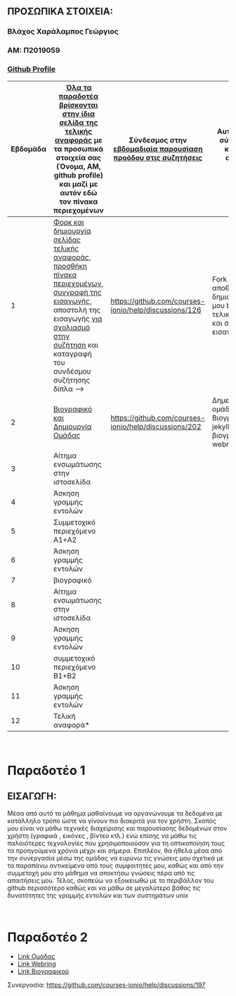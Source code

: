 ## ΠΡΟΣΩΠΙΚΑ ΣΤΟΙΧΕΙΑ:

### Βλάχος Χαράλαμπος Γεώργιος 
### ΑΜ: Π2019059
### [Github Profile](https://github.com/xar1sgeovlacp2019059)

| Εβδομάδα | [Όλα τα παραδοτέα βρίσκονται στην ίδια σελίδα της τελικής αναφοράς](https://courses-ionio.github.io/help/deliverables/) με τα προσωπικά στοιχεία σας (Όνομα, ΑΜ, github profile) και μαζί με αυτόν εδώ τον πίνακα περιεχομένων | Σύνδεσμος στην [εβδομαδιαία παρουσίαση προόδου στις συζητήσεις](https://github.com/courses-ionio/help/discussions/categories/show-and-tell) | Αυτοαξιολόγηση σύμφωνα με τα κριτήρια της αντίστοιχης άσκησης |
| --- | --- | --- | --- |
| 1 | [Φορκ και δημιουργία σελίδας τελικής αναφοράς](https://courses-ionio.github.io/help/guide/), [προσθήκη πίνακα περιεχομένων](https://raw.githubusercontent.com/courses-ionio/sw/master/README.md), [συγγραφή της εισαγωγής](https://courses-ionio.github.io/help/intro/), αποστολή της εισαγωγής [για σχολιασμό στην συζήτηση](https://github.com/courses-ionio/help/discussions/categories/show-and-tell) και καταγραφή του συνδέσμου συζήτησης δίπλα --> | https://github.com/courses-ionio/help/discussions/126 | Fork του αποθετηρίου, δημιουργία δικού μου branch και τελικής αναφοράς και συγγραφή εισαγωγής |
| 2 | [Βιογραφικό και Δημιουργία Ομάδας](#Παραδοτέο-2) | https://github.com/courses-ionio/help/discussions/202 | Δημειουργεία ομάδας,δημιουργεία Βιογραφικού με jekyll, ενσωμάτωση βιογραφικού στο webring|
| 3 | Αίτημα ενσωμάτωσης στην ιστοσελίδα | | |
| 4 | Άσκηση γραμμής εντολών | | |
| 5 | Συμμετοχικό περιεχόμενο A1+A2 | | |
| 6 | Άσκηση γραμμής εντολών | | |
| 7 | βιογραφικό | | |
| 8 | Αίτημα ενσωμάτωσης στην ιστοσελίδα | | |
| 9 | Άσκηση γραμμής εντολών | | |
| 10 | συμμετοχικό περιεχόμενο B1+B2 | | |
| 11 | Άσκηση γραμμής εντολών | | |
| 12 | Τελική αναφορά* | | |

</br>

# Παραδοτέο 1

## <a name="P"> ΕΙΣΑΓΩΓΗ:</a>
Μέσα από αυτό το μάθημα μαθαίνουμε να οργανώνουμε τα δεδομένα με κατάλληλο τρόπο ώστε να γίνουν πιο διακριτά για τον χρήστη. Σκοπός μου είναι να μάθω τεχνικές διαχείρισης και παρουσίασης δεδομένων στον χρήστη (γραφικά , εικόνες , βίντεο κτλ.) ενώ επίσης να μάθω τις παλαιότερες τεχνολογίες που χρησιμοποιούσαν για τη οπτικοποίηση τους τα προηγούμενα χρόνια μέχρι και σήμερα. Επιπλέον, θα ήθελα μέσα από την συνεργασία μέσω της ομάδας να ευρύνω τις γνώσεις μου σχετικά με τα παραπάνω αντικείμενα από τους συμφοιτητές μου, καθώς και από την συμμετοχή μου στο μάθημα να αποκτήσω γνώσεις πέρα από τις απαιτήσεις μου. Τέλος, σκοπεύω να εξοικειωθώ με το περιβάλλον του github περισσότερο καθώς και να μάθω σε μεγαλύτερο βάθος τις δυνατότητες της γραμμής εντολών και των συστημάτων unix

</br>

# Παραδοτέο 2

* [Link Ομάδας](https://github.com/Git-s-PopTeamEpic/TeamWebring)
* [Link Webring](https://git-team-epic-webring.netlify.app/)
* [Link Βιογραφικού](https://xar1sgeovlacp2019059.github.io/online-cv/)

Συνεργασία:
https://github.com/courses-ionio/help/discussions/197
